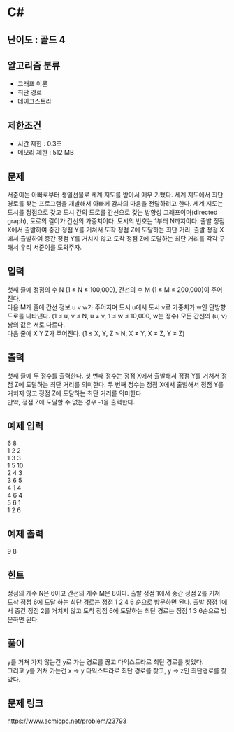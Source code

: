 # C#

## 난이도 : 골드 4

## 알고리즘 분류
  - 그래프 이론
  - 최단 경로
  - 데이크스트라

## 제한조건
  - 시간 제한 : 0.3초
  - 메모리 제한 : 512 MB

## 문제
서준이는 아빠로부터 생일선물로 세계 지도를 받아서 매우 기뻤다. 세계 지도에서 최단 경로를 찾는 프로그램을 개발해서 아빠께 감사의 마음을 전달하려고 한다. 세계 지도는 도시를 정점으로 갖고 도시 간의 도로를 간선으로 갖는 방향성 그래프이며(directed graph), 도로의 길이가 간선의 가중치이다. 도시의 번호는 1부터 N까지이다. 출발 정점 X에서 출발하여 중간 정점 Y를 거쳐서 도착 정점 Z에 도달하는 최단 거리, 출발 정점 X에서 출발하여 중간 정점 Y를 거치지 않고 도착 정점 Z에 도달하는 최단 거리를 각각 구해서 우리 서준이를 도와주자.<br/>

## 입력
첫째 줄에 정점의 수 N (1 ≤ N ≤ 100,000), 간선의 수 M (1 ≤ M ≤ 200,000)이 주어진다.<br/>
다음 M개 줄에 간선 정보 u v w가 주어지며 도시 u에서 도시 v로 가중치가 w인 단방향 도로를 나타낸다. (1 ≤ u, v ≤ N, u ≠ v, 1 ≤ w ≤ 10,000, w는 정수) 모든 간선의 (u, v) 쌍의 값은 서로 다르다.<br/>
다음 줄에 X Y Z가 주어진다. (1 ≤ X, Y, Z ≤ N, X ≠ Y, X ≠ Z, Y ≠ Z)<br/>

## 출력
첫째 줄에 두 정수를 출력한다. 첫 번째 정수는 정점 X에서 출발해서 정점 Y를 거쳐서 정점 Z에 도달하는 최단 거리를 의미한다. 두 번째 정수는 정점 X에서 출발해서 정점 Y를 거치지 않고 정점 Z에 도달하는 최단 거리를 의미한다.<br/>
만약, 정점 Z에 도달할 수 없는 경우 -1을 출력한다.<br/>

## 예제 입력
6 8<br/>
1 2 2<br/>
1 3 3<br/>
1 5 10<br/>
2 4 3<br/>
3 6 5<br/>
4 1 4<br/>
4 6 4<br/>
5 6 1<br/>
1 2 6<br/>

## 예제 출력
9 8<br/>

## 힌트
정점의 개수 N은 6이고 간선의 개수 M은 8이다. 출발 정점 1에서 중간 정점 2를 거쳐 도착 정점 6에 도달 하는 최단 경로는 정점 1 2 4 6 순으로 방문하면 된다. 출발 정점 1에서 중간 정점 2를 거치지 않고 도착 정점 6에 도달하는 최단 경로는 정점 1 3 6순으로 방문하면 된다.<br/>

## 풀이
y를 거쳐 가지 않는건 y로 가는 경로를 끊고 다익스트라로 최단 경로를 찾았다.<br/>
그리고 y를 거쳐 가는건 x -> y 다익스트라로 최단 경로를 찾고, y -> z인 최단경로를 찾았다.<br/>

## 문제 링크
https://www.acmicpc.net/problem/23793